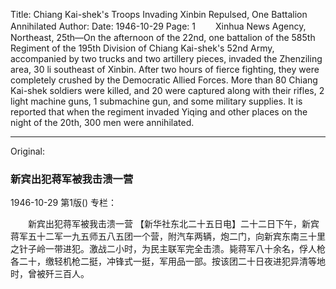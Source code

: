 Title: Chiang Kai-shek's Troops Invading Xinbin Repulsed, One Battalion Annihilated
Author:
Date: 1946-10-29
Page: 1
　　Xinhua News Agency, Northeast, 25th—On the afternoon of the 22nd, one battalion of the 585th Regiment of the 195th Division of Chiang Kai-shek's 52nd Army, accompanied by two trucks and two artillery pieces, invaded the Zhenziling area, 30 li southeast of Xinbin. After two hours of fierce fighting, they were completely crushed by the Democratic Allied Forces. More than 80 Chiang Kai-shek soldiers were killed, and 20 were captured along with their rifles, 2 light machine guns, 1 submachine gun, and some military supplies. It is reported that when the regiment invaded Yiqing and other places on the night of the 20th, 300 men were annihilated.



<hr /> 

Original: 


### 新宾出犯蒋军被我击溃一营

1946-10-29
第1版()
专栏：

　　新宾出犯蒋军被我击溃一营
    【新华社东北二十五日电】二十二日下午，新宾蒋军五十二军一九五师五八五团一个营，附汽车两辆，炮二门，向新宾东南三十里之针子岭一带进犯。激战二小时，为民主联军完全击溃。毙蒋军八十余名，俘人枪各二十，缴轻机枪二挺，冲锋式一挺，军用品一部。按该团二十日夜进犯异清等地时，曾被歼三百人。
